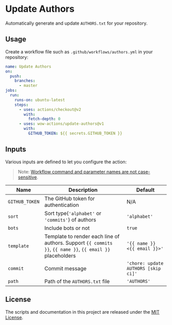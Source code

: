 # Update Authors

Automatically generate and update `AUTHORS.txt` for your repository.

## Usage

Create a workflow file such as `.github/workflows/authors.yml` in your repository:

```yml
name: Update Authors
on:
  push:
    branches:
      - master
jobs:
  run:
    runs-on: ubuntu-latest
    steps:
      - uses: actions/checkout@v2
        with:
          fetch-depth: 0
      - uses: wow-actions/update-authors@v1
        with:
          GITHUB_TOKEN: ${{ secrets.GITHUB_TOKEN }}
```

## Inputs

Various inputs are defined to let you configure the action:

> Note: [Workflow command and parameter names are not case-sensitive](https://docs.github.com/en/free-pro-team@latest/actions/reference/workflow-commands-for-github-actions#about-workflow-commands).

| Name | Description | Default |
| --- | --- | --- |
| `GITHUB_TOKEN` | The GitHub token for authentication | N/A |
| `sort` | Sort type(`'alphabet'` or `'commits'`) of authors | `'alphabet'` |
| `bots` | Include bots or not | `true` |
| `template` | Template to render each line of authors. Support `{{ commits }}`, `{{ name }}`, `{{ email }}` placeholders | `'{{ name }} <{{ email }}>'` |
| `commit` | Commit message | `'chore: update AUTHORS [skip ci]'` |
| `path` | Path of the `AUTHORS.txt` file | `'AUTHORS'` |

## License

The scripts and documentation in this project are released under the [MIT License](LICENSE).
